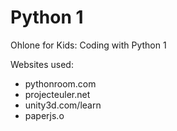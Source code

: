 Python 1
==========

Ohlone for Kids: Coding with Python 1

Websites used:
- pythonroom.com
- projecteuler.net
- unity3d.com/learn
- paperjs.o
